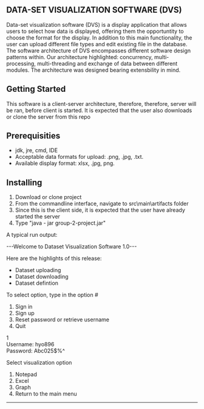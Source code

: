 DATA-SET VISUALIZATION SOFTWARE (DVS)
-------------------------------------
Data-set visualization software (DVS) is a display application that allows users to select how data is displayed, offering them the opportuntity to choose the format for the display. In addition to this main functionality, the user can upload different file types and edit existing file in the database.
The software architecture of DVS encompasses different software design patterns within. Our architecture highlighted: concurrency, multi-processing, multi-threading and exchange of data between different modules. The architecture was designed bearing extensbility in mind. 


Getting Started
-----------------------------------------
This software is a client-server architecture, therefore, therefore, server will be ran, before client is started. It is expected that the user also downloads or clone the server from this repo


Prerequisities
-----------------------------------------
- jdk, jre, cmd, IDE
- Acceptable data formats for upload: .png,  .jpg, .txt.<br />
- Available display format: xlsx, .jpg, png.

Installing
-----------------------------------------
1. Download or clone project
2. From the commandline interface, navigate to src\main\artifacts folder
3. Since this is the client side, it is expected that the user have already started the server
4. Type "java - jar group-2-project.jar"

A typical run output:

---Welcome to Dataset Visualization Software 1.0---

Here are the highlights of this release:
 - Dataset uploading
 - Dataset downloading
 - Dataset defintion

To select option, type in the option #
1. Sign in
2. Sign up
3. Reset password or retrieve username
4. Quit

1 <br />
Username: hyo896 <br />
Password: Abc025$%^

Select visualization option
1. Notepad
2. Excel
3. Graph
4. Return to the main menu

-----------------------------------------




















